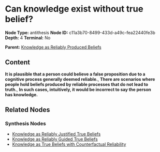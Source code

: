 # Can knowledge exist without true belief?

**Node Type:** antithesis
**Node ID:** c11a3b70-8499-433d-a49c-fea22440fe3b
**Depth:** 4
**Terminal:** No

**Parent:** [Knowledge as Reliably Produced Beliefs](knowledge-as-reliably-produced-beliefs-synthesis-66a7ec33-4aeb-4e5d-9d6c-bc440e0b1c4c.md)

## Content

**It is plausible that a person could believe a false proposition due to a cognitive process generally deemed reliable.**, **There are scenarios where people hold beliefs produced by reliable processes that do not lead to truth.**, **In such cases, intuitively, it would be incorrect to say the person has knowledge.**

## Related Nodes

### Synthesis Nodes

- [Knowledge as Reliably Justified True Beliefs](knowledge-as-reliably-justified-true-beliefs-synthesis-6907e142-78e0-42ec-bf30-a32639563847.md)
- [Knowledge as Reliably Guided True Beliefs](knowledge-as-reliably-guided-true-beliefs-synthesis-e13419b5-a075-4c1e-8b9d-789b66f8c15e.md)
- [Knowledge as True Beliefs with Counterfactual Reliability](knowledge-as-true-beliefs-with-counterfactual-reliability-synthesis-7990c244-cbb6-46b6-bf2d-893df6d8d629.md)
